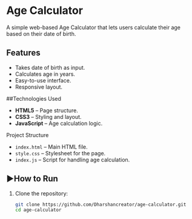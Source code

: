 # Age Calculator

A simple web-based Age Calculator that lets users calculate their age based on their date of birth.

##  Features

- Takes date of birth as input.
- Calculates age in years.
- Easy-to-use interface.
- Responsive layout.

##Technologies Used

- **HTML5** – Page structure.
- **CSS3** – Styling and layout.
- **JavaScript** – Age calculation logic.

Project Structure

- `index.html` – Main HTML file.
- `style.css` – Stylesheet for the page.
- `index.js` – Script for handling age calculation.

## ▶How to Run

1. Clone the repository:
   ```bash
   git clone https://github.com/Dharshancreator/age-calculator.git
   cd age-calculator
